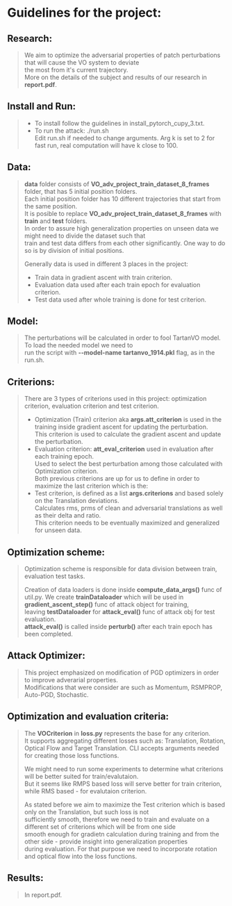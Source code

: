 # Guidelines for the project:

## Research:
> We aim to optimize the adversarial properties of patch perturbations that will cause the VO system to deviate <br>
> the most from it's current trajectory.<br>
> More on the details of the subject and results of our research in <b>report.pdf</b>.

## Install and Run:
> * To install follow the guidelines in install_pytorch_cupy_3.txt. <br>
> * To run the attack: ./run.sh <br>
> Edit run.sh if needed to change arguments. Arg k is set to 2 for fast run, real computation will have k close to 100.


## Data:
> <b>data</b> folder consists of <b>VO_adv_project_train_dataset_8_frames</b> folder, that has 5 initial position folders. <br>
> Each initial position folder has 10 different trajectories that start from the same position. <br>
> It is posible to replace <b>VO_adv_project_train_dataset_8_frames</b> with <b>train</b> and <b>test</b> folders. <br>
> In order to assure high generalization properties on unseen data we might need to divide the dataset such that <br>
> train and test data differs from each other significantly. One way to do so is by division of initial positions. <br>
> 
> Generally data is used in different 3 places in the project: <br>
> * Train data in gradient ascent with train criterion. <br>
> * Evaluation data used after each train epoch for evaluation criterion. <br>
> * Test data used after whole training is done for test criterion. <br>
> 

## Model:
> The perturbations will be calculated in order to fool TartanVO model. To load the needed model we need to <br>
> run the script with <b>--model-name tartanvo_1914.pkl</b> flag, as in the run.sh. <br>

## Criterions:
> There are 3 types of criterions used in this project: optimization criterion, evaluation criterion and test criterion. <br>
> * Optimization (Train) criterion aka <b>args.att_criterion</b> is used in the training inside gradient ascent for updating the perturbation. <br>
> This criterion is used to calculate the gradient ascent and update the perturbation. <br>
> * Evaluation criterion: <b>att_eval_criterion</b> used in evaluation after each training epoch. <br>
> Used to select the best perturbation among those calculated with Optimization criterion. <br>
> Both previous criterions are up for us to define in order to maximize the last criterion which is the: <br>
> * Test criterion, is defined as a list <b>args.criterions</b> and based solely on the Translation deviations. <br>
> Calculates rms, prms of clean and adversarial translations as well as their delta and ratio.<br>
> This criterion needs to be eventually maximized and generalized for unseen data.


## Optimization scheme:
> Optimization scheme is responsible for data division between train, evaluation test tasks. <br>
> 
> Creation of data loaders is done inside <b>compute_data_args()</b> func of util.py.
> We create <b>trainDataloader</b> which will be used in <b>gradient_ascent_step()</b> func of attack object for training, <br>
> leaving <b>testDataloader</b> for <b>attack_eval()</b> func of attack obj for test evaluation. <br>
> <b>attack_eval()</b> is called inside <b>perturb()</b> after each train epoch has been completed. <br>
>

## Attack Optimizer:
> This project emphasized on modification of PGD optimizers in order to improve adverarial properties. <br>
> Modifications that were consider are such as Momentum, RSMPROP, Auto-PGD, Stochastic.

## Optimization and evaluation criteria:
> The <b>VOCriterion</b> in <b>loss.py</b> represents the base for any criterion.<br>
> It supports aggregating different losses such as: Translation, Rotation, Optical Flow and Target Translation.
> CLI accepts arguments needed for creating those loss functions. <br>
> 
> We might need to run some experiments to determine what criterions will be better suited for train/evalutaion. <br>
> But it seems like RMPS based loss will serve better for train criterion, while RMS based - for evalutaion criterion. <br>
> 
> As stated before we aim to maximize the Test criterion which is based only on the Translation, but such loss is not <br>
> sufficiently smooth, therefore we need to train and evaluate on a different set of criterions which will be from one side <br>
> smooth enough for gradietn calculation during training and from the other side - provide insight into generalization properties <br>
> during evaluation. For that purpose we need to incorporate rotation and optical flow into the loss functions.

## Results:
> In report.pdf.
> 
